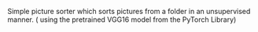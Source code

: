 Simple picture sorter which sorts pictures from a folder in an unsupervised manner. ( using the pretrained VGG16 model from the PyTorch Library)
